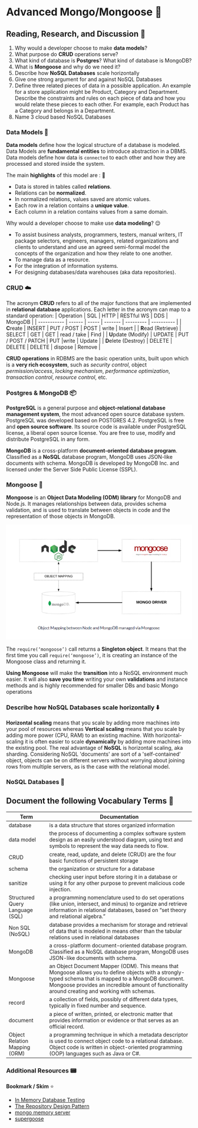 # Advanced Mongo/Mongoose :dart:

## Reading, Research, and Discussion :mag_right:

1. Why would a developer choose to make **data models**?
2. What purpose do **CRUD** operations serve?
3. What kind of database is **Postgres**? What kind of database is MongoDB?
4. What is **Mongoose** and why do we need it?
5. Describe how **NoSQL Databases** scale horizontally
6. Give one strong argument for and against NoSQL Databases
7. Define three related pieces of data in a possible application. An example for a store application might be Product, Category and Department. Describe the constraints and rules on each piece of data and how you would relate these pieces to each other. For example, each Product has a Category and belongs in a Department.
8. Name 3 cloud based NoSQL Databases

### Data Models :pushpin:

**Data models** define how the logical structure of a database is modeled. Data Models are **fundamental entities** to introduce abstraction in a DBMS. Data models define how data is `connected` to each other and how they are processed and stored inside the system.

The main **highlights** of this model are : :high_brightness:

- Data is stored in tables called **relations**.
- Relations can be **normalized**.
- In normalized relations, values saved are atomic values.
- Each row in a relation contains a **unique value**.
- Each column in a relation contains values from a same domain.

Why would a developer choose to make use **data modeling**? :relieved:

- To assist business analysts, programmers, testers, manual writers, IT package selectors, engineers, managers, related organizations and clients to understand and use an agreed semi-formal model the concepts of the organization and how they relate to one another.
- To manage data as a resource.
- For the integration of information systems.
- For designing databases/data warehouses (aka data repositories).

### CRUD :cloud:

The acronym **CRUD** refers to all of the major functions that are implemented in **relational database** applications. Each letter in the acronym can map to a standard operation:
| Operation | SQL | HTTP | RESTful WS | DDS | MongoDB |
| ----------- | ------ | ----- | ------- | --------- | ---------- |
| **C**reate | INSERT | PUT / POST | POST | write | Insert |
| **R**ead (Retrieve) | SELECT | GET | GET | read / take | Find |
| **U**pdate (Modify) | UPDATE | PUT / POST / PATCH | PUT |write | Update |
| **D**elete (Destroy) | DELETE | DELETE | DELETE | dispose | Remove |

**CRUD operations** in RDBMS are the basic operation units, built upon which is a **very rich ecosystem**, such as _security control_, object _permission/access_, _locking mechanism_, _performance optimization_, _transaction control_, _resource control_, etc.


### Postgres &amp; MongoDB :package:

**PostgreSQL** is a general purpose and **object-relational database management system**, the most advanced open source database system. PostgreSQL was developed based on POSTGRES 4.2.
PostgreSQL is free and **open source software**. Its source code is available under PostgreSQL license, a liberal open source license. You are free to use, modify and distribute PostgreSQL in any form.

**MongoDB** is a cross-platform **document-oriented database program**. Classified as a **NoSQL** database program, MongoDB uses JSON-like documents with schema. MongoDB is developed by MongoDB Inc. and licensed under the Server Side Public License (SSPL).

### Mongoose :green_book:

**Mongoose** is an **Object Data Modeling (ODM) library** for MongoDB and Node.js. It manages relationships between data, provides schema validation, and is used to translate between objects in code and the representation of those objects in MongoDB.

![Object Mapping](img/mongoose.PNG)

The `require(‘mongoose’)` call returns a **Singleton object**. It means that the first time you call `require(‘mongoose’)`, it is creating an instance of the Mongoose class and returning it.

**Using Mongoose** will make the **transition** into a NoSQL environment much easier. It will also **save you time** writing your own **validations** and instance methods and is highly recommended for smaller DBs and basic Mongo operations

### Describe how **NoSQL Databases** scale horizontally :arrow_down:

**Horizontal scaling** means that you scale by adding more machines into your pool of resources whereas **Vertical scaling** means that you scale by adding more power (CPU, RAM) to an existing machine.
With horizontal-scaling it is often easier to scale **dynamically** by adding more machines into the existing pool. The real advantage of **NoSQL** is horizontal scaling, aka sharding. Considering NoSQL 'documents' are sort of a 'self-contained' object, objects can be on different servers without worrying about joining rows from multiple servers, as is the case with the relational model.

### NoSQL Databases :flashlight:


## Document the following Vocabulary Terms :memo:

| Term                            | Documentation                                                                                                                                                                                                                                               |
| ------------------------------- | ----------------------------------------------------------------------------------------------------------------------------------------------------------------------------------------------------------------------------------------------------------- |
| database                        | is a data structure that stores organized information                                                                                                                                                                                                       |
| data model                      | the process of documenting a complex software system design as an easily understood diagram, using text and symbols to represent the way data needs to flow.                                                                                                |
| CRUD                            | create, read, update, and delete (CRUD) are the four basic functions of persistent storage                                                                                                                                                                  |
| schema                          | the organization or structure for a database                                                                                                                                                                                                                |
| sanitize                        | checking user input before storing it in a database or using it for any other purpose to prevent malicious code injection.                                                                                                                                  |
| Structured Query Language (SQL) | a programming nomenclature used to do set operations (like union, intersect, and minus) to organize and retrieve information in relational databases, based on “set theory and relational algebra.”                                                         |
| Non SQL (NoSQL)                 | database provides a mechanism for storage and retrieval of data that is modeled in means other than the tabular relations used in relational databases                                                                                                      |
| MongoDB                         | a cross-platform document-oriented database program. Classified as a NoSQL database program, MongoDB uses JSON-like documents with schema.                                                                                                                  |
| Mongoose                        | an Object Document Mapper (ODM). This means that Mongoose allows you to define objects with a strongly-typed schema that is mapped to a MongoDB document. Mongoose provides an incredible amount of functionality around creating and working with schemas. |
| record                          | a collection of fields, possibly of different data types, typically in fixed number and sequence.                                                                                                                                                           |
| document                        | a piece of written, printed, or electronic matter that provides information or evidence or that serves as an official record.                                                                                                                               |
| Object Relation Mapping (ORM)   | a programming technique in which a metadata descriptor is used to connect object code to a relational database. Object code is written in object-oriented programming (OOP) languages such as Java or C#.                                                   |

### Additional Resources :pager:

**Bookmark / Skim** :star:

- [In Memory Database Testing](https://dev.to/paulasantamaria/testing-node-js-mongoose-with-an-in-memory-database-32np)
- [The Repository Design Pattern](https://cubettech.com/resources/blog/introduction-to-repository-design-pattern/)
- [mongo memory server](https://www.npmjs.com/package/mongodb-memory-server)
- [supergoose](https://www.npmjs.com/package/@code-fellows/supergoose)